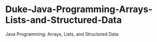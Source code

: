 # Duke-Java-Programming-Arrays-Lists-and-Structured-Data
Java Programming: Arrays, Lists, and Structured Data

